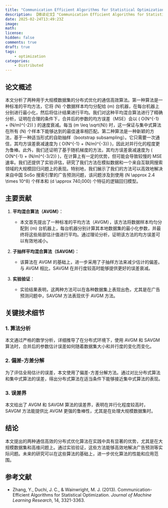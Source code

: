 ```yaml
---
title: "Communication Efficient Algorithms for Statistical Optimization"
description: 【精读论文】"Communication Efficient Algorithms for Statistical Optimization"
date: 2025-02-24T13:49:23Z
image: 
math: 
license: 
hidden: false
comments: true
draft: true
tags: 
    - optimization
categories:
    - Distributed
---
```

## 论文概述

本文分析了两种用于大规模数据集的分布式优化的通信高效算法。第一种算法是一种标准的平均方法，它将 \(N\) 个数据样本均匀分配给 \(m\) 台机器，在每台机器上分别进行最小化，然后将估计结果进行平均。我们对这种平均混合算法进行了精确分析，证明在合理的条件下，合并后的参数的均方误差（MSE）会以 \( O(N^{-1} + (N/m)^{-2}) \) 的速度衰减。每当 \(m \leq \sqrt{N}\) 时，这一保证与集中式算法在所有 \(N\) 个样本下能够达到的最佳速率相匹配。第二种算法是一种新颖的方法，基于一种适当形式的自助抽样（bootstrap subsampling）。它只需要一次通信，其均方误差衰减速度为 \( O(N^{-1} + (N/m)^{-3}) \)，因此对并行化的程度更为鲁棒。此外，我们还证明了基于随机梯度的方法，其均方误差衰减速度为 \( O(N^{-1} + (N/m)^{-3/2}) \)，在计算上有一定的优势，但可能会导致较慢的 MSE 速率。我们还提供了实验评估，研究了我们方法在模拟数据和一个来自互联网搜索领域的大规模回归问题上的表现。特别地，我们展示了我们的方法可以高效地解决来自中国 SoSo 搜索引擎的广告预测问题，该问题涉及到使用 \(N \approx 2.4 \times 10^8\) 个样本和 \(d \approx 740,000\) 个特征的逻辑回归模型。

## 主要贡献

1. **平均混合算法（AVGM）**：
   - 本文首先提出了一种标准的平均方法（AVGM），该方法将数据样本均匀分配到 \(m\) 台机器上，每台机器分别计算其本地数据集的最小化参数，并最终将这些局部估计值进行平均。通过理论分析，证明该方法的均方误差可以有效地减小。

2. **子抽样平均混合算法（SAVGM）**：
   - 该算法在 AVGM 的基础上，进一步采用了子抽样方法来减少估计的偏差。与 AVGM 相比，SAVGM 在并行度较高时能够提供更好的误差衰减。

3. **实验验证**：
   - 实验结果表明，这两种方法可以在各种数据集上表现出色，尤其是在广告预测问题中，SAVGM 方法表现优于 AVGM 方法。

## 关键技术细节

### 1. 算法分析

本文通过严格的数学分析，详细推导了在分布式环境下，使用 AVGM 和 SAVGM 算法时，合并后的参数估计误差如何随着数据集大小和并行度的变化而变化。

### 2. 偏差-方差分解

为了评估全局估计的误差，本文使用了偏差-方差分解方法。通过对比分布式算法和集中式算法的误差，得出分布式算法在适当条件下能够接近集中式算法的表现。

### 3. 误差界

本文给出了 AVGM 和 SAVGM 算法的误差界，表明在并行化程度较高时，SAVGM 方法能提供比 AVGM 更强的鲁棒性，尤其是在处理大规模数据集时。

## 结论

本文提出的两种通信高效的分布式优化算法在实践中具有显著的优势，尤其是在大规模数据集和高维问题上。通过实验验证，这些方法能够高效地解决广告预测等实际问题。未来的研究可以在这些算法的基础上，进一步优化算法的性能和应用范围。

## 参考文献

- Zhang, Y., Duchi, J. C., & Wainwright, M. J. (2013). Communication-Efficient Algorithms for Statistical Optimization. *Journal of Machine Learning Research*, 14, 3321-3363.
